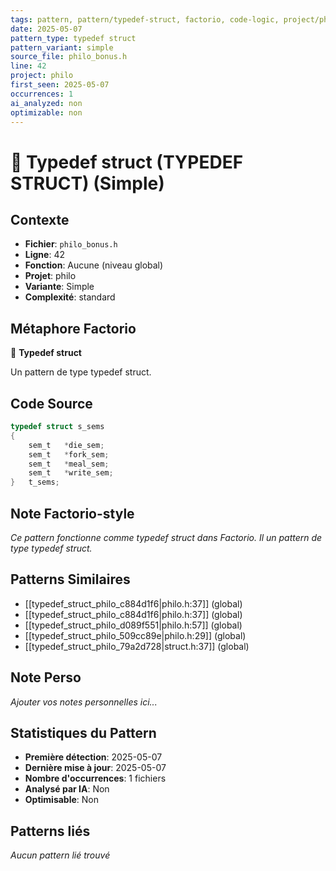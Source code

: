 ```yaml
---
tags: pattern, pattern/typedef-struct, factorio, code-logic, project/philo, pattern/variant/simple
date: 2025-05-07
pattern_type: typedef struct
pattern_variant: simple
source_file: philo_bonus.h
line: 42
project: philo
first_seen: 2025-05-07
occurrences: 1
ai_analyzed: non
optimizable: non
---
```


# 🔧 Typedef struct (TYPEDEF STRUCT) (Simple)

## Contexte
- **Fichier**: `philo_bonus.h`
- **Ligne**: 42
- **Fonction**: Aucune (niveau global)
- **Projet**: philo
- **Variante**: Simple
- **Complexité**: standard

## Métaphore Factorio
🔧 **Typedef struct**

Un pattern de type typedef struct.

## Code Source
```c
typedef struct s_sems
{
	sem_t	*die_sem;
	sem_t	*fork_sem;
	sem_t	*meal_sem;
	sem_t	*write_sem;
}	t_sems;
```

## Note Factorio-style
*Ce pattern fonctionne comme typedef struct dans Factorio. Il un pattern de type typedef struct.*

## Patterns Similaires
- [[typedef_struct_philo_c884d1f6|philo.h:37]] (global)
- [[typedef_struct_philo_c884d1f6|philo.h:37]] (global)
- [[typedef_struct_philo_d089f551|philo.h:57]] (global)
- [[typedef_struct_philo_509cc89e|philo.h:29]] (global)
- [[typedef_struct_philo_79a2d728|struct.h:37]] (global)

## Note Perso
*Ajouter vos notes personnelles ici...*

## Statistiques du Pattern
- **Première détection**: 2025-05-07
- **Dernière mise à jour**: 2025-05-07
- **Nombre d'occurrences**: 1 fichiers
- **Analysé par IA**: Non
- **Optimisable**: Non

## Patterns liés
*Aucun pattern lié trouvé*

